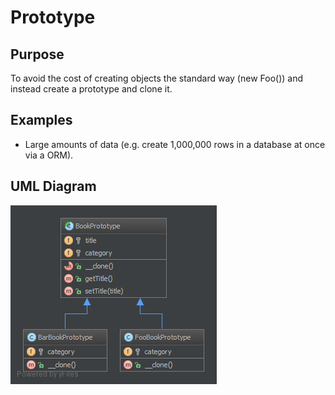 # Prototype

## Purpose

To avoid the cost of creating objects the standard way (new Foo()) and instead create a prototype and clone it.

## Examples

* Large amounts of data (e.g. create 1,000,000 rows in a database at once via a ORM).

## UML Diagram

![Alt Prototype UML Diagram](uml/uml.png)
